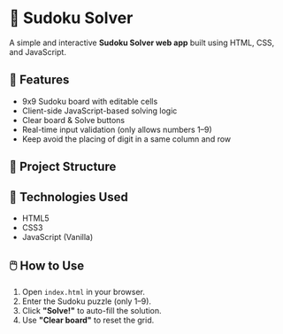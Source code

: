 # 🧠 Sudoku Solver

A simple and interactive **Sudoku Solver web app** built using HTML, CSS, and JavaScript.

## 🚀 Features

- 9x9 Sudoku board with editable cells
- Client-side JavaScript-based solving logic
- Clear board & Solve buttons
- Real-time input validation (only allows numbers 1–9)
- Keep avoid the placing of digit in a same column and row
## 📁 Project Structure


## 🔧 Technologies Used

- HTML5
- CSS3
- JavaScript (Vanilla)

## 🖱️ How to Use

1. Open `index.html` in your browser.
2. Enter the Sudoku puzzle (only 1–9).
3. Click **"Solve!"** to auto-fill the solution.
4. Use **"Clear board"** to reset the grid.
